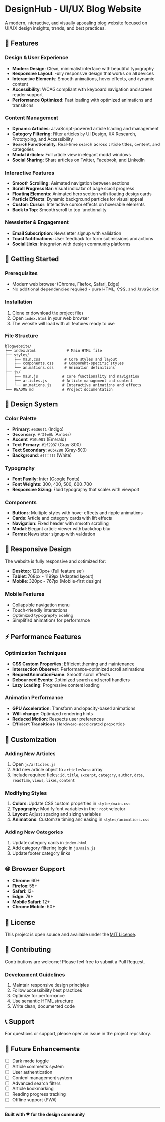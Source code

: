 # DesignHub - UI/UX Blog Website

A modern, interactive, and visually appealing blog website focused on UI/UX design insights, trends, and best practices.

## 🌟 Features

### Design & User Experience
- **Modern Design**: Clean, minimalist interface with beautiful typography
- **Responsive Layout**: Fully responsive design that works on all devices
- **Interactive Elements**: Smooth animations, hover effects, and dynamic content
- **Accessibility**: WCAG compliant with keyboard navigation and screen reader support
- **Performance Optimized**: Fast loading with optimized animations and transitions

### Content Management
- **Dynamic Articles**: JavaScript-powered article loading and management
- **Category Filtering**: Filter articles by UI Design, UX Research, Prototyping, and Accessibility
- **Search Functionality**: Real-time search across article titles, content, and categories
- **Modal Articles**: Full article view in elegant modal windows
- **Social Sharing**: Share articles on Twitter, Facebook, and LinkedIn

### Interactive Features
- **Smooth Scrolling**: Animated navigation between sections
- **Scroll Progress Bar**: Visual indicator of page scroll progress
- **Floating Elements**: Animated hero section with floating design cards
- **Particle Effects**: Dynamic background particles for visual appeal
- **Custom Cursor**: Interactive cursor effects on hoverable elements
- **Back to Top**: Smooth scroll to top functionality

### Newsletter & Engagement
- **Email Subscription**: Newsletter signup with validation
- **Toast Notifications**: User feedback for form submissions and actions
- **Social Links**: Integration with design community platforms

## 🚀 Getting Started

### Prerequisites
- Modern web browser (Chrome, Firefox, Safari, Edge)
- No additional dependencies required - pure HTML, CSS, and JavaScript

### Installation
1. Clone or download the project files
2. Open `index.html` in your web browser
3. The website will load with all features ready to use

### File Structure
```
blogwebsite/
├── index.html              # Main HTML file
├── styles/
│   ├── main.css           # Core styles and layout
│   ├── components.css     # Component-specific styles
│   └── animations.css     # Animation definitions
├── js/
│   ├── main.js           # Core functionality and navigation
│   ├── articles.js       # Article management and content
│   └── animations.js     # Interactive animations and effects
└── README.md             # Project documentation
```

## 🎨 Design System

### Color Palette
- **Primary**: `#6366f1` (Indigo)
- **Secondary**: `#f59e0b` (Amber)
- **Accent**: `#10b981` (Emerald)
- **Text Primary**: `#1f2937` (Gray-800)
- **Text Secondary**: `#6b7280` (Gray-500)
- **Background**: `#ffffff` (White)

### Typography
- **Font Family**: Inter (Google Fonts)
- **Font Weights**: 300, 400, 500, 600, 700
- **Responsive Sizing**: Fluid typography that scales with viewport

### Components
- **Buttons**: Multiple styles with hover effects and ripple animations
- **Cards**: Article and category cards with lift effects
- **Navigation**: Fixed header with smooth scrolling
- **Modal**: Elegant article viewer with backdrop blur
- **Forms**: Newsletter signup with validation

## 📱 Responsive Design

The website is fully responsive and optimized for:
- **Desktop**: 1200px+ (Full feature set)
- **Tablet**: 768px - 1199px (Adapted layout)
- **Mobile**: 320px - 767px (Mobile-first design)

### Mobile Features
- Collapsible navigation menu
- Touch-friendly interactions
- Optimized typography scaling
- Simplified animations for performance

## ⚡ Performance Features

### Optimization Techniques
- **CSS Custom Properties**: Efficient theming and maintenance
- **Intersection Observer**: Performance-optimized scroll animations
- **RequestAnimationFrame**: Smooth scroll effects
- **Debounced Events**: Optimized search and scroll handlers
- **Lazy Loading**: Progressive content loading

### Animation Performance
- **GPU Acceleration**: Transform and opacity-based animations
- **Will-change**: Optimized rendering hints
- **Reduced Motion**: Respects user preferences
- **Efficient Transitions**: Hardware-accelerated properties

## 🔧 Customization

### Adding New Articles
1. Open `js/articles.js`
2. Add new article object to `articlesData` array
3. Include required fields: `id`, `title`, `excerpt`, `category`, `author`, `date`, `readTime`, `views`, `likes`, `content`

### Modifying Styles
1. **Colors**: Update CSS custom properties in `styles/main.css`
2. **Typography**: Modify font variables in the `:root` selector
3. **Layout**: Adjust spacing and sizing variables
4. **Animations**: Customize timing and easing in `styles/animations.css`

### Adding New Categories
1. Update category cards in `index.html`
2. Add category filtering logic in `js/main.js`
3. Update footer category links

## 🌐 Browser Support

- **Chrome**: 60+
- **Firefox**: 55+
- **Safari**: 12+
- **Edge**: 79+
- **Mobile Safari**: 12+
- **Chrome Mobile**: 60+

## 📄 License

This project is open source and available under the [MIT License](LICENSE).

## 🤝 Contributing

Contributions are welcome! Please feel free to submit a Pull Request.

### Development Guidelines
1. Maintain responsive design principles
2. Follow accessibility best practices
3. Optimize for performance
4. Use semantic HTML structure
5. Write clean, documented code

## 📞 Support

For questions or support, please open an issue in the project repository.

## 🎯 Future Enhancements

- [ ] Dark mode toggle
- [ ] Article comments system
- [ ] User authentication
- [ ] Content management system
- [ ] Advanced search filters
- [ ] Article bookmarking
- [ ] Reading progress tracking
- [ ] Offline support (PWA)

---

**Built with ❤️ for the design community** 
